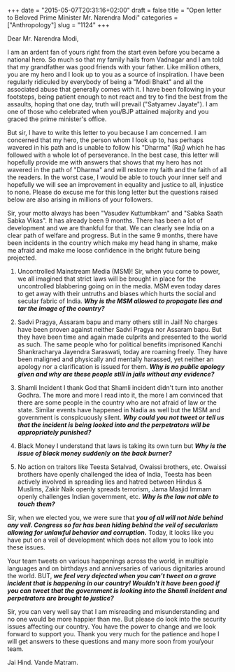 +++
date = "2015-05-07T20:31:16+02:00"
draft = false
title = "Open letter to Beloved Prime Minister Mr. Narendra Modi"
categories = ["Anthropology"]
slug = "1124"
+++

Dear Mr. Narendra Modi,

I am an ardent fan of yours right from the start even before you became a national hero. So much so that my family hails from Vadnagar and I am told that my grandfather was good friends with your father. Like million others, you are my hero and I look up to you as a source of inspiration. I have been regularly ridiculed by everybody of being a "Modi Bhakt" and all the associated abuse that generally comes with it. I have been following in your footsteps, being patient enough to not react and try to find the best from the assaults, hoping that one day, truth will prevail ("Satyamev Jayate"). I am one of those who celebrated when you/BJP attained majority and you graced the prime minister's office.

But sir, I have to write this letter to you because I am concerned. I am concerned that my hero, the person whom I look up to, has perhaps wavered in his path and is unable to follow his "Dharma" (Raj) which he has followed with a whole lot of perseverance. In the best case, this letter will hopefully provide me with answers that shows that my hero has not wavered in the path of "Dharma" and will restore my faith and the faith of all the readers. In the worst case, I would be able to touch your inner self and hopefully we will see an improvement in equality and justice to all, injustice to none. Please do excuse me for this long letter but the questions raised below are also arising in millions of your followers.

Sir, your motto always has been "Vasudev Kuttumbkam" and "Sabka Saath Sabka Vikas". It has already been 9 months. There has been a lot of development and we are thankful for that. We can clearly see India on a clear path of welfare and progress. But in the same 9 months, there have been incidents in the country which make my head hang in shame, make me afraid and make me loose confidence in the bright future being projected.

1. Uncontrolled Mainstream Media (MSM)!
Sir, when you come to power, we all imagined that strict laws will be brought in place for the uncontrolled blabbering going on in the media. MSM even today dares to get away with their untruths and biases which hurts the social and secular fabric of India.
***Why is the MSM allowed to propagate lies and tar the image of the country?***

2. Sadvi Pragya, Assaram bapu and many others still in Jail!
No charges have been proven against neither Sadvi Pragya nor Assaram bapu. But they have been time and again made culprits and presented to the world as such. The same people who for political benefits imprisoned Kanchi Shankracharya Jayendra Saraswati, today are roaming freely. They have been maligned and physically and mentally harassed, yet neither an apology nor a clarification is issued for them.
***Why is no public apology given and why are these people still in jails without any evidence?***

3. Shamli Incident
I thank God that Shamli incident didn't turn into another Godhra. The more and more I read into it, the more I am convinced that there are some people in the country who are not afraid of law or the state. Similar events have happened in Nadia as well but the MSM and government is conspicuously silent.
***Why could you not tweet or tell us that the incident is being looked into and the perpetrators will be appropriately punished?***

4. Black Money
I understand that laws is taking its own turn but
***Why is the issue of black money suddenly on the back burner?***

5. No action on traitors like Teesta Setalvad, Owaissi brothers, etc.
Owaissi brothers have openly challenged the idea of India, Teesta has been actively involved in spreading lies and hatred between Hindus &amp; Muslims, Zakir Naik openly spreads terrorism, Jama Masjid Immam openly challenges Indian government, etc.
***Why is the law not able to touch them?***

Sir, when we elected you, we were sure that ***you of all will not hide behind any veil. Congress so far has been hiding behind the veil of secularism allowing for unlawful behavior and corruption.*** Today, it looks like you have put on a veil of development which does not allow you to look into these issues.

Your team tweets on various happenings across the world, in multiple languages and on birthdays and anniversaries of various dignitaries around the world. BUT, ***we feel very dejected when you can't tweet on a grave incident that is happening in our country! Wouldn't it have been good if you can tweet that the government is looking into the Shamli incident and perpetrators are brought to justice?***

Sir, you can very well say that I am misreading and misunderstanding and no one would be more happier than me. But please do look into the security issues affecting our country. You have the power to change and we look forward to support you. Thank you very much for the patience and hope I will get answers to these questions and many more soon from you/your team.

Jai Hind. Vande Matram.
